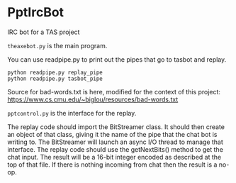 PptIrcBot
=========

IRC bot for a TAS project

`theaxebot.py` is the main program.

You can use readpipe.py to print out the pipes that go to tasbot and replay.

    python readpipe.py replay_pipe
    python readpipe.py tasbot_pipe

Source for bad-words.txt is here, modified for the context of this project:
https://www.cs.cmu.edu/~biglou/resources/bad-words.txt

`pptcontrol.py` is the interface for the replay.

The replay code should import the BitStreamer class. It should then create an
object of that class, giving it the name of the pipe that the chat bot is
writing to. The BitStreamer will launch an async I/O thread to manage that
interface. The replay code should use the getNextBits() method to get the chat
input. The result will be a 16-bit integer encoded as described at the top of
that file. If there is nothing incoming from chat then the result is a no-op.
